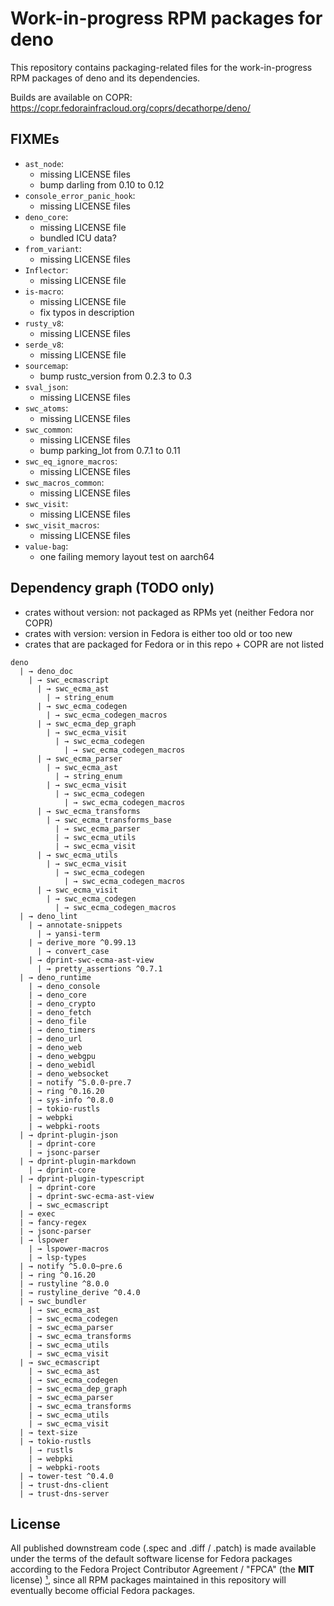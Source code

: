 # Work-in-progress RPM packages for deno

This repository contains packaging-related files for the work-in-progress
RPM packages of deno and its dependencies.

Builds are available on COPR: <https://copr.fedorainfracloud.org/coprs/decathorpe/deno/>

## FIXMEs

- `ast_node`:
  - missing LICENSE files
  - bump darling from 0.10 to 0.12
- `console_error_panic_hook`:
  - missing LICENSE files
- `deno_core`:
  - missing LICENSE file
  - bundled ICU data?
- `from_variant`:
  - missing LICENSE files
- `Inflector`:
  - missing LICENSE file
- `is-macro`:
  - missing LICENSE file
  - fix typos in description
- `rusty_v8`:
  - missing LICENSE files
- `serde_v8`:
  - missing LICENSE file
- `sourcemap`:
  - bump rustc_version from 0.2.3 to 0.3
- `sval_json`:
  - missing LICENSE files
- `swc_atoms`:
  - missing LICENSE files
- `swc_common`:
  - missing LICENSE files
  - bump parking_lot from 0.7.1 to 0.11
- `swc_eq_ignore_macros`:
  - missing LICENSE files
- `swc_macros_common`:
  - missing LICENSE files
- `swc_visit`:
  - missing LICENSE files
- `swc_visit_macros`:
  - missing LICENSE files
- `value-bag`:
  - one failing memory layout test on aarch64

## Dependency graph (TODO only)

- crates without version: not packaged as RPMs yet (neither Fedora nor COPR)
- crates with version: version in Fedora is either too old or too new
- crates that are packaged for Fedora or in this repo + COPR are not listed

```
deno
  | → deno_doc
    | → swc_ecmascript
      | → swc_ecma_ast
        | → string_enum
      | → swc_ecma_codegen
        | → swc_ecma_codegen_macros
      | → swc_ecma_dep_graph
        | → swc_ecma_visit
          | → swc_ecma_codegen
            | → swc_ecma_codegen_macros
      | → swc_ecma_parser
        | → swc_ecma_ast
          | → string_enum
        | → swc_ecma_visit
          | → swc_ecma_codegen
            | → swc_ecma_codegen_macros
      | → swc_ecma_transforms
        | → swc_ecma_transforms_base
          | → swc_ecma_parser
          | → swc_ecma_utils
          | → swc_ecma_visit
      | → swc_ecma_utils
        | → swc_ecma_visit
          | → swc_ecma_codegen
            | → swc_ecma_codegen_macros
      | → swc_ecma_visit
        | → swc_ecma_codegen
          | → swc_ecma_codegen_macros
  | → deno_lint
    | → annotate-snippets
      | → yansi-term
    | → derive_more ^0.99.13
      | → convert_case
    | → dprint-swc-ecma-ast-view
      | → pretty_assertions ^0.7.1
  | → deno_runtime
    | → deno_console
    | → deno_core
    | → deno_crypto
    | → deno_fetch
    | → deno_file
    | → deno_timers
    | → deno_url
    | → deno_web
    | → deno_webgpu
    | → deno_webidl
    | → deno_websocket
    | → notify ^5.0.0-pre.7
    | → ring ^0.16.20
    | → sys-info ^0.8.0
    | → tokio-rustls
    | → webpki
    | → webpki-roots
  | → dprint-plugin-json
    | → dprint-core
    | → jsonc-parser
  | → dprint-plugin-markdown
    | → dprint-core
  | → dprint-plugin-typescript
    | → dprint-core
    | → dprint-swc-ecma-ast-view
    | → swc_ecmascript
  | → exec
  | → fancy-regex
  | → jsonc-parser
  | → lspower
    | → lspower-macros
    | → lsp-types
  | → notify ^5.0.0~pre.6
  | → ring ^0.16.20
  | → rustyline ^8.0.0
  | → rustyline_derive ^0.4.0
  | → swc_bundler
    | → swc_ecma_ast
    | → swc_ecma_codegen
    | → swc_ecma_parser
    | → swc_ecma_transforms
    | → swc_ecma_utils
    | → swc_ecma_visit
  | → swc_ecmascript
    | → swc_ecma_ast
    | → swc_ecma_codegen
    | → swc_ecma_dep_graph
    | → swc_ecma_parser
    | → swc_ecma_transforms
    | → swc_ecma_utils
    | → swc_ecma_visit
  | → text-size
  | → tokio-rustls
    | → rustls
    | → webpki
    | → webpki-roots
  | → tower-test ^0.4.0
  | → trust-dns-client
  | → trust-dns-server
```

## License

All published downstream code (.spec and .diff / .patch) is made available
under the terms of the default software license for Fedora packages according
to the Fedora Project Contributor Agreement / "FPCA" (the **MIT** license) [¹],
since all RPM packages maintained in this repository will eventually become
official Fedora packages.

[¹]: https://fedoraproject.org/wiki/Legal:Fedora_Project_Contributor_Agreement

